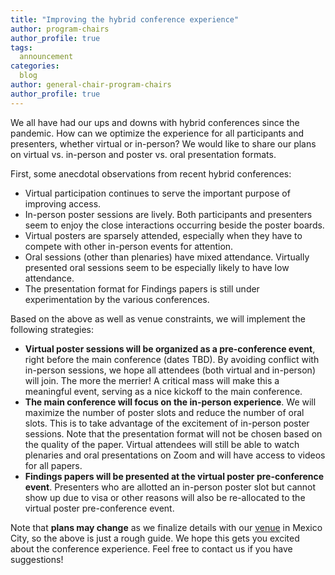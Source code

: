 ```yaml
---
title: "Improving the hybrid conference experience"
author: program-chairs
author_profile: true
tags:
  announcement
categories:
  blog
author: general-chair-program-chairs
author_profile: true
---
```


We all have had our ups and downs with hybrid conferences since the pandemic. How can we optimize the experience for all participants and presenters, whether virtual or in-person? We would like to share our plans on virtual vs. in-person and poster vs. oral presentation formats. 

First, some anecdotal observations from recent hybrid conferences:

* Virtual participation continues to serve the important purpose of improving access.
* In-person poster sessions are lively. Both participants and presenters seem to enjoy the close interactions occurring beside the poster boards. 
* Virtual posters are sparsely attended, especially when they have to compete with other in-person events for attention. 
* Oral sessions (other than plenaries) have mixed attendance. Virtually presented oral sessions seem to be especially likely to have low attendance. 
* The presentation format for Findings papers is still under experimentation by the various conferences. 

Based on the above as well as venue constraints, we will implement the following strategies:

* **Virtual poster sessions will be organized as a pre-conference event**, right before the main conference (dates TBD). By avoiding conflict with in-person sessions, we hope all attendees (both virtual and in-person) will join. The more the merrier! A critical mass will make this a meaningful event, serving as a nice kickoff to the main conference.
* **The main conference will focus on the in-person experience**. We will maximize the number of poster slots and reduce the number of oral slots. This is to take advantage of the excitement of in-person poster sessions. Note that the presentation format will not be chosen based on the quality of the paper. Virtual attendees will still be able to watch plenaries and oral presentations on Zoom and will have access to videos for all papers.
* **Findings papers will be presented at the virtual poster pre-conference event**. Presenters who are allotted an in-person poster slot but cannot show up due to visa or other reasons will also be re-allocated to the virtual poster pre-conference event. 

Note that **plans may change** as we finalize details with our [venue](https://2024.naacl.org/venue/) in Mexico City, so the above is just a rough guide. We hope this gets you excited about the conference experience. Feel free to contact us if you have suggestions! 
